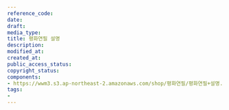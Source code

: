 ```yaml
---
reference_code: 
date: 
draft: 
media_type: 
title: 평화연필 설명
description: 
modified_at: 
created_at: 
public_access_status: 
copyright_status: 
components:
- https://wwm3.s3.ap-northeast-2.amazonaws.com/shop/평화연필/평화연필+설명.psd
tags:
- 
---
```


